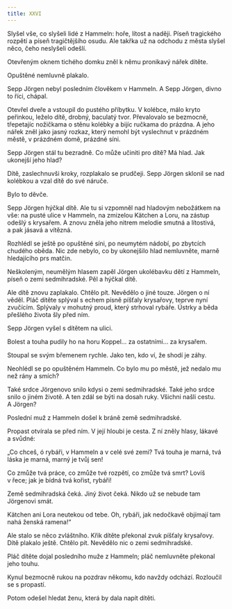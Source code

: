 ```yaml
---
title: XXVI
---
```


Slyšel vše, co slyšeli lidé z Hammeln: hoře, lítost a naději. Píseň tragického rozpětí a píseň tragičtějšího osudu. Ale takřka už na odchodu z města slyšel něco, čeho neslyšeli odešlí.

Otevřeným oknem tichého domku zněl k němu pronikavý nářek dítěte.

Opuštěné nemluvně plakalo.

Sepp Jörgen nebyl posledním člověkem v Hammeln. A Sepp Jörgen, divno to říci, chápal.

Otevřel dveře a vstoupil do pustého příbytku. V kolébce, málo kryto peřinkou, leželo dítě, drobný, baculatý tvor. Převalovalo se bezmocně, třepetajíc nožičkama o stěnu kolébky a bijíc ručkama do prázdna. A jeho nářek zněl jako jasný rozkaz, který nemohl být vyslechnut v prázdném městě, v prázdném domě, prázdné síni.

Sepp Jörgen stál tu bezradně. Co může učiniti pro dítě? Má hlad. Jak ukonejší jeho hlad?

Dítě, zaslechnuvši kroky, rozplakalo se prudčeji. Sepp Jörgen sklonil se nad kolébkou a vzal dítě do své náruče.

Bylo to děvče.

Sepp Jörgen hýčkal dítě. Ale tu si vzpomněl nad hladovým nebožátkem na vše: na pusté ulice v Hammeln, na zmizelou Kätchen a Loru, na zástup odešlý s krysařem. A znovu zněla jeho nitrem melodie smutná a lítostivá, a pak jásavá a vítězná.

Rozhlédl se ještě po opuštěné síni, po neumytém nádobí, po zbytcích chudého oběda. Nic zde nebylo, co by ukonejšilo hlad nemluvněte, marně hledajícího prs matčin.

Neškoleným, neumělým hlasem zapěl Jörgen ukolébavku dětí z Hammeln, píseň o zemi sedmihradské. Pěl a hýčkal dítě.

Ale dítě znovu zaplakalo. Chtělo pít. Nevědělo o jiné touze. Jörgen o ní věděl. Pláč dítěte splýval s echem písně píšťaly krysařovy, te­prve nyní zvučícím. Splývaly v mohutný proud, který strhoval rybáře. Ústrky a běda přešlého života šly před ním.

Sepp Jörgen vyšel s dítětem na ulici.

Bolest a touha pudily ho na horu Koppel… za ostatními… za kry­sařem.

Stoupal se svým břemenem rychle. Jako ten, kdo ví, že shodí je záhy.

Neohlédl se po opuštěném Hammeln. Co bylo mu po městě, jež nedalo mu než rány a smích?

Také srdce Jörgenovo snilo kdysi o zemi sedmihradské. Také jeho srdce snilo o jiném životě. A ten zdál se býti na dosah ruky. Všichni našli cestu. A Jörgen?

Poslední muž z Hammeln došel k bráně země sedmihradské.

Propast otvírala se před ním. V její hloubi je cesta. Z ní zněly hlasy, lákavé a svůdné:

„Co chceš, ó rybáři, v Hammeln a v celé své zemi? Tvá touha je marná, tvá láska je marná, marný je tvůj sen!

Co zmůže tvá práce, co zmůže tvé rozpětí, co zmůže tvá smrt? Lovíš v řece; jak je bídná tvá kořist, rybáři!

Země sedmihradská čeká. Jiný život čeká. Nikdo už se nebude tam Jörgenovi smát.

Kätchen ani Lora neutekou od tebe. Oh, rybáři, jak nedočkavě objímají tam nahá ženská ramena!“

Ale stalo se něco zvláštního. Křik dítěte překonal zvuk píšťaly krysařovy. Dítě plakalo ještě. Chtělo pít. Nevědělo nic o zemi sedmihradské.

Pláč dítěte dojal posledního muže z Hammeln; pláč nemluvněte překonal jeho touhu.

Kynul bezmocně rukou na pozdrav někomu, kdo navždy odchází. Rozloučil se s propastí.

Potom odešel hledat ženu, která by dala napít dítěti.
